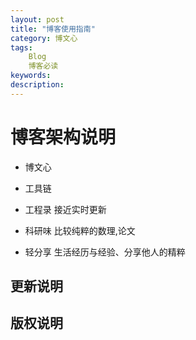 ```yaml
---
layout: post
title: "博客使用指南"
category: 博文心
tags:
    Blog
    博客必读
keywords: 
description: 
---
```



# 博客架构说明

- 博文心

- 工具链

- 工程录
接近实时更新

- 科研味
比较纯粹的数理,论文

- 轻分享
生活经历与经验、分享他人的精粹



## 更新说明


## 版权说明


